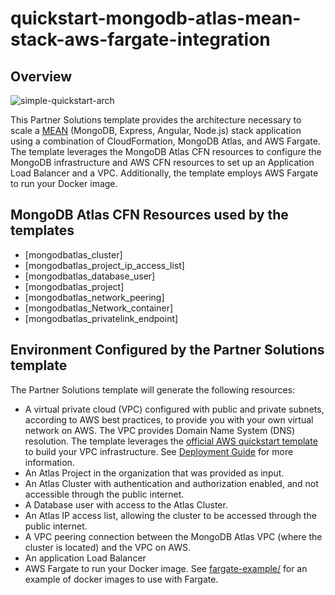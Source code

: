# quickstart-mongodb-atlas-mean-stack-aws-fargate-integration



## Overview

![simple-quickstart-arch](https://user-images.githubusercontent.com/5663078/229105149-59015114-1c14-44e3-ad5a-b48d9a487797.png)

This Partner Solutions template provides the architecture necessary to scale a [MEAN](https://www.mongodb.com/mean-stack) (MongoDB, Express, Angular, Node.js) stack application using a combination of CloudFormation, MongoDB Atlas, and AWS Fargate. The template leverages the MongoDB Atlas CFN resources to configure the MongoDB infrastructure and AWS CFN resources to set up an Application Load Balancer and a VPC. Additionally, the template employs AWS Fargate to run your Docker image.



## MongoDB Atlas CFN Resources used by the templates

- [mongodbatlas_cluster]
- [mongodbatlas_project_ip_access_list]
- [mongodbatlas_database_user]
- [mongodbatlas_project]
- [mongodbatlas_network_peering]
- [mongodbatlas_Network_container]
- [mongodbatlas_privatelink_endpoint]

## Environment Configured by the Partner Solutions template
The Partner Solutions template will generate the following resources:
- A virtual private cloud (VPC) configured with public and private subnets, according to AWS best practices, to provide you with your own virtual network on AWS. The VPC provides Domain Name System (DNS) resolution. The template leverages the [official AWS quickstart template](https://github.com/aws-quickstart/quickstart-aws-vpc/blob/9dc47510f71f1fb6baf8c4e96b5330a6f51f540e/templates/aws-vpc.template.yaml) to build your VPC infrastructure. See [Deployment Guide](https://aws-quickstart.github.io/quickstart-aws-vpc/) for more information.
- An Atlas Project in the organization that was provided as input.
- An Atlas Cluster with authentication and authorization enabled, and not accessible through the public internet.
- A Database user with access to the Atlas Cluster.
- An Atlas IP access list, allowing the cluster to be accessed through the public internet.
- A VPC peering connection between the MongoDB Atlas VPC (where the cluster is located) and the VPC on AWS.
- An application Load Balancer
- AWS Fargate to run your Docker image. See [fargate-example/](fargate-example/) for an example of docker images to use with Fargate.


